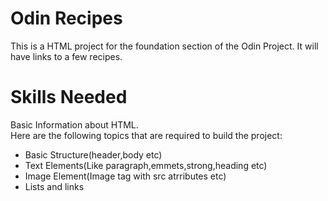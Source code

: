 # Odin Recipes
This is a HTML project for the foundation section of the Odin Project. It will have links to a few recipes.

<h1>Skills Needed</h1>
Basic Information about HTML.<br>
Here are the following topics that are required to build the project:<br>
<ul>
<li>Basic Structure(header,body etc)</li>
<li>Text Elements(Like paragraph,emmets,strong,heading etc)</li>
<li>Image Element(Image tag with src atrributes etc)</li>
<li>Lists and links</li>
</ul>
